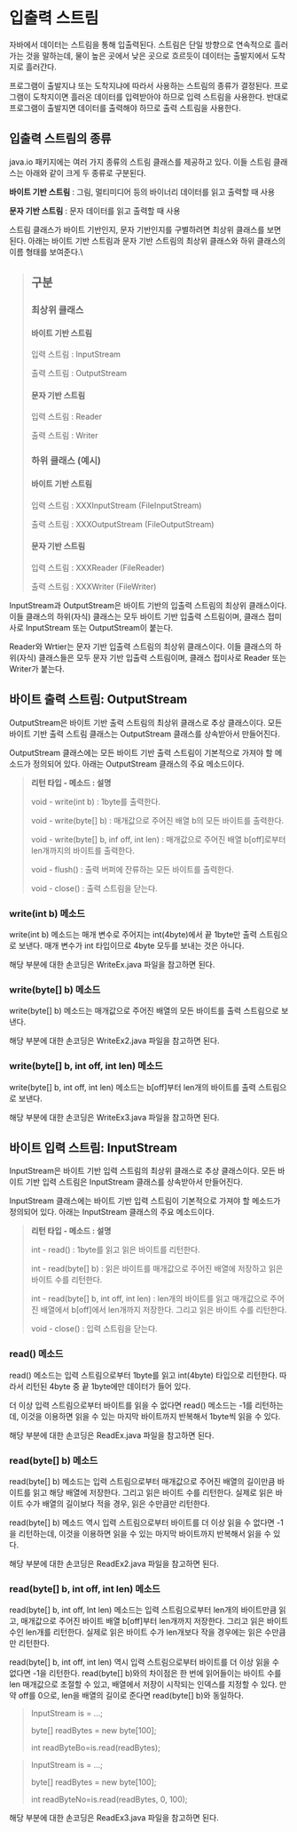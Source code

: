 # 입출력 스트림
자바에서 데이터는 스트림을 통해 입출력된다. 스트림은 단일 방향으로 연속적으로 흘러가는 것을 말하는데, 물이 높은 곳에서 낮은 곳으로 흐르듯이 데이터는 출발지에서 도착지로 흘러간다.

프로그램이 출발지냐 또는 도착지냐에 따라서 사용하는 스트림의 종류가 결정된다. 프로그램이 도착지이면 흘러온 데이터를 입력받아야 하므로 입력 스트림을 사용한다. 반대로 프로그램이 출발지면 데이터를 출력해야 하므로 출력 스트림을 사용한다.

## 입출력 스트림의 종류
java.io 패키지에는 여러 가지 종류의 스트림 클래스를 제공하고 있다. 이들 스트림 클래스는 아래와 같이 크게 두 종류로 구분된다.

**바이트 기반 스트림** : 그림, 멀티미디어 등의 바이너리 데이터를 읽고 출력할 때 사용

**문자 기반 스트림** : 문자 데이터를 읽고 출력할 때 사용

스트림 클래스가 바이트 기반인지, 문자 기반인지를 구별하려면 최상위 클래스를 보면 된다. 아래는 바이트 기반 스트림과 문자 기반 스트림의 최상위 클래스와 하위 클래스의 이름 형태를 보여준다.\

> ## 구분
>
> ### 최상위 클래스
>
> #### 바이트 기반 스트림
>
> 입력 스트림 : InputStream
>
> 출력 스트림 : OutputStream
>
> #### 문자 기반 스트림
>
> 입력 스트림 : Reader
>
> 출력 스트림 : Writer
>
> ### 하위 클래스 (예시)
>
> #### 바이트 기반 스트림
>
> 입력 스트림 : XXXInputStream (FileInputStream)
>
> 출력 스트림 : XXXOutputStream (FileOutputStream)
>
> #### 문자 기반 스트림
>
> 입력 스트림 : XXXReader (FileReader)
>
> 출력 스트림 : XXXWriter (FileWriter)

InputStream과 OutputStream은 바이트 기반의 입출력 스트림의 최상위 클래스이다. 이들 클래스의 하위(자식) 클래스는 모두 바이트 기반 입출력 스트림이며, 클래스 접미사로 InputStream 또는 OutputStream이 붙는다.

Reader와 Wrtier는 문자 기반 입출력 스트림의 최상위 클래스이다. 이들 클래스의 하위(자식) 클래스들은 모두 문자 기반 입출력 스트림이며, 클래스 접미사로 Reader 또는 Writer가 붙는다.

## 바이트 출력 스트림: OutputStream
OutputStream은 바이트 기반 출력 스트림의 최상위 클래스로 추상 클래스이다. 모든 바이트 기반 출력 스트림 클래스는 OutputStream 클래스를 상속받아서 만들어진다.

OutputStream 클래스에는 모든 바이트 기반 출력 스트림이 기본적으로 가져야 할 메소드가 정의되어 있다. 아래는 OutputStream 클래스의 주요 메소드이다.

> **리턴 타입 - 메소드 : 설명**
>
> void - write(int b) : 1byte를 출력한다.
>
> void - write(byte[] b) : 매개값으로 주어진 배열 b의 모든 바이트를 출력한다.
>
> void - write(byte[] b, inf off, int len) : 매개값으로 주어진 배열 b[off]로부터 len개까지의 바이트를 출력한다.
>
> void - flush() : 출력 버퍼에 잔류하는 모든 바이트를 출력한다.
>
> void - close() : 출력 스트림을 닫는다.

### write(int b) 메소드
write(int b) 메소드는 매개 변수로 주어지는 int(4byte)에서 끝 1byte만 출력 스트림으로 보낸다. 매개 변수가 int 타입이므로 4byte 모두를 보내는 것은 아니다.

해당 부분에 대한 손코딩은 WriteEx.java 파일을 참고하면 된다.

### write(byte[] b) 메소드
write(byte[] b) 메소드는 매개값으로 주어진 배열의 모든 바이트를 출력 스트림으로 보낸다.

해당 부분에 대한 손코딩은 WriteEx2.java 파일을 참고하면 된다.

### write(byte[] b, int off, int len) 메소드
write(byte[] b, int off, int len) 메소드는 b[off]부터 len개의 바이트를 출력 스트림으로 보낸다.

해당 부분에 대한 손코딩은 WriteEx3.java 파일을 참고하면 된다.

## 바이트 입력 스트림: InputStream
InputStream은 바이트 기반 입력 스트림의 최상위 클래스로 추상 클래스이다. 모든 바이트 기반 입력 스트림은 InputStream 클래스를 상속받아서 만들어진다.

InputStream 클래스에는 바이트 기반 입력 스트림이 기본적으로 가져야 할 메소드가 정의되어 있다. 아래는 InputStream 클래스의 주요 메소드이다.

> **리턴 타입 - 메소드 : 설명**
>
> int - read() : 1byte를 읽고 읽은 바이트를 리턴한다.
>
> int - read(byte[] b) : 읽은 바이트를 매개값으로 주어진 배열에 저장하고 읽은 바이트 수를 리턴한다.
>
> int - read(byte[] b, int off, int len) : len개의 바이트를 읽고 매개값으로 주어진 배열에서 b[off]에서 len개까지 저장한다. 그리고 읽은 바이트 수를 리턴한다.
>
> void - close() : 입력 스트림을 닫는다.

### read() 메소드
read() 메소드는 입력 스트림으로부터 1byte를 읽고 int(4byte) 타입으로 리턴한다. 따라서 리턴된 4byte 중 끝 1byte에만 데이터가 들어 있다.

더 이상 입력 스트림으로부터 바이트를 읽을 수 없다면 read() 메소드는 -1를 리턴하는데, 이것을 이용하면 읽을 수 있는 마지막 바이트까지 반복해서 1byte씩 읽을 수 있다.

해당 부분에 대한 손코딩은 ReadEx.java 파일을 참고하면 된다.

### read(byte[] b) 메소드
read(byte[] b) 메소드는 입력 스트림으로부터 매개값으로 주어진 배열의 길이만큼 바이트를 읽고 해당 배열에 저장한다. 그리고 읽은 바이트 수를 리턴한다. 실제로 읽은 바이트 수가 배열의 길이보다 적을 경우, 읽은 수만큼만 리턴한다.

read(byte[] b) 메소드 역시 입력 스트림으로부터 바이트를 더 이상 읽을 수 없다면 -1을 리턴하는데, 이것을 이용하면 읽을 수 있는 마지막 바이트까지 반복해서 읽을 수 있다.

해당 부분에 대한 손코딩은 ReadEx2.java 파일을 참고하면 된다.

### read(byte[] b, int off, int len) 메소드
read(byte[] b, int off, lnt len) 메소드는 입력 스트림으로부터 len개의 바이트만큼 읽고, 매개값으로 주어진 바이트 배열 b[off]부터 len개까지 저장한다. 그리고 읽은 바이트 수인 len개를 리턴한다. 실제로 읽은 바이트 수가 len개보다 작을 경우에는 읽은 수만큼만 리턴한다.

read(byte[] b, int off, int len) 역시 입력 스트림으로부터 바이트를 더 이상 읽을 수 없다면 -1을 리턴한다. read(byte[] b)와의 차이점은 한 번에 읽어들이는 바이트 수를 len 매개값으로 조절할 수 있고, 배열에서 저장이 시작되는 인덱스를 지정할 수 있다. 만약 off를 0으로, len을 배열의 길이로 준다면 read(byte[] b)와 동일하다.

> InputStream is = ...;
>
> byte[] readBytes = new byte[100];
>
> int readByteBo=is.read(readBytes);

> InputStream is = ...;
>
> byte[] readBytes = new byte[100];
>
> int readByteNo=is.read(readBytes, 0, 100);

해당 부분에 대한 손코딩은 ReadEx3.java 파일을 참고하면 된다.
